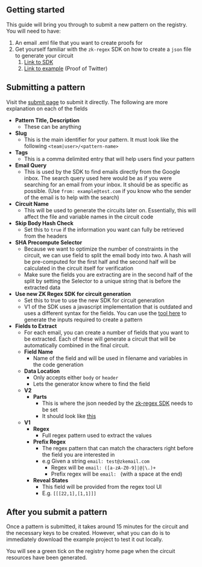 ## Getting started
This guide will bring you through to submit a new pattern on the registry. You will need to have:
1. An email .eml file that you want to create proofs for
2. Get yourself familiar with the `zk-regex` SDK on how to create a `json` file to generate your circuit
	1. [Link to SDK](https://github.com/zkemail/zk-regex)
	2. [Link to example](https://github.com/zkemail/proof-of-twitter/blob/main/packages/circuits/src/twitter-reset.json) (Proof of Twitter)

## Submitting a pattern

Visit the [submit page](https://registry-dev.zkregex.com/submit) to submit it directly. The following are more explanation on each of the fields
- **Pattern Title, Description**
	- These can be anything
- **Slug**
	- This is the main identifier for your pattern. It must look like the following `<team|user>/<pattern-name>`
- **Tags**
	- This is a comma delimited entry that will help users find your pattern
- **Email Query**
	- This is used by the SDK to find emails directly from the Google inbox. The search query used here would be as if you were searching for an email from your inbox. It should be as specific as possible. (Use `from: example@test.com` if you know who the sender of the email is to help with the search)
- **Circuit Name**
	- This will be used to generate the circuits later on. Essentially, this will affect the file and variable names in the circuit code
- **Skip Body Hash Check**
	- Set this to `true` if the information you want can fully be retrieved from the headers
- **SHA Precompute Selector**
	- Because we want to optimize the number of constraints in the circuit, we can use field to split the email body into two. A hash will be pre-computed for the first half and the second half will be calculated in the circuit itself for verification
	- Make sure the fields you are extracting are in the second half of the split by setting the Selector to a unique string that is before the extracted data
- **Use new ZK Regex SDK for circuit generation**
	- Set this to true to use the new SDK for circuit generation
	- V1 of the SDK uses a javascript implementation that is outdated and uses a different syntax for the fields. You can use the [tool here](https://tool.zkregex.com/) to generate the inputs required to create a pattern
- **Fields to Extract**
	- For each email, you can create a number of fields that you want to be extracted. Each of these will generate a circuit that will be automatically combined in the final circuit.
	- **Field Name**
		- Name of the field and will be used in filename and variables in the code generation
	- **Data Location**
		- Only accepts either `body` or `header`
		- Lets the generator know where to find the field
	- **V2**
		- **Parts** 
			- This is where the json needed by the [zk-regex SDK](https://github.com/zkemail/zk-regex) needs to be set
			- It should look like [this](https://github.com/zkemail/proof-of-twitter/blob/main/packages/circuits/src/twitter-reset.json) 
	- **V1**
		- **Regex**
			- Full regex pattern used to extract the values
		- **Prefix Regex**
			- The regex pattern that can match the characters right before the field you are interested in
			- e.g Given a string `email: test@zkemail.com`
				- Regex will be `email: ([a-zA-Z0-9]|@|\.)+`
				- Prefix regex will be `email: ` (with a space at the end)
		- **Reveal States**
			- This field will be provided from the regex tool UI
			- E.g. `[[[22,1],[1,1]]]`
		

## After you submit a pattern

Once a pattern is submitted, it takes around 15 minutes for the circuit and the necessary keys to be created. However, what you can do is to immediately download the example project to test it out locally.

You will see a green tick on the registry home page when the circuit resources have been generated.